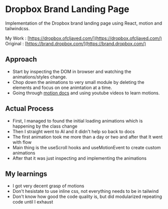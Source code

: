 # Dropbox Brand Landing Page

Implementation of the Dropbox brand landing page using React, motion and tailwindcss.

My Work : [https://dropbox.ofcljaved.com/](https://dropbox.ofcljaved.com/)
Original : [https://brand.dropbox.com/](https://brand.dropbox.com/)

## Approach

- Start by inspecting the DOM in browser and watching the animations/styles change.
- Chop down the animations to very small module by deleting the elements and focus on one animtation at a time.
- Going through [motion docs](https://motion.dev) and using youtube videos to learn motions.

## Actual Process

- First, I managed to found the initial loading animations which is happening by the class change
- Then I straight went to AI and it didn't help so back to docs
- The first animation took me more than a day or two and after that It went with flow
- Main thing is the useScroll hooks and useMotionEvent to create custom animations
- After that it was just inspecting and implementing the animations

## My learnings

- I got very decent grasp of motions
- Don't hesistate to use inline css, not everything needs to be in tailwind
- Don't know how good the code quality is, but did modularized repeating code until I exhaust


